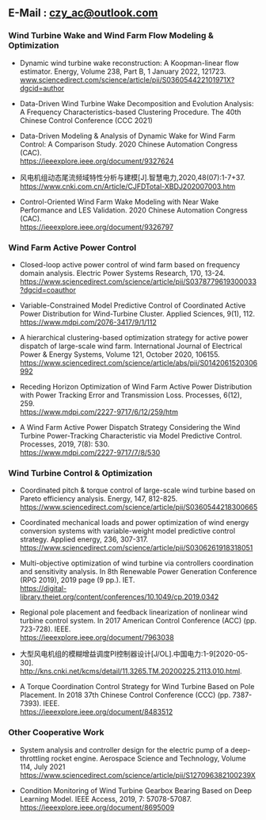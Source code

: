 ## E-Mail : czy_ac@outlook.com

### Wind Turbine Wake and Wind Farm Flow Modeling & Optimization
* Dynamic wind turbine wake reconstruction: A Koopman-linear flow estimator. Energy, Volume 238, Part B, 1 January 2022, 121723.
www.sciencedirect.com/science/article/pii/S036054422101971X?dgcid=author

* Data-Driven Wind Turbine Wake Decomposition and Evolution Analysis: A Frequency Characteristics-based Clustering Procedure. The 40th Chinese Control Conference (CCC 2021)

* Data-Driven Modeling & Analysis of Dynamic Wake for Wind Farm Control: A Comparison Study. 2020 Chinese Automation Congress (CAC).  
https://ieeexplore.ieee.org/document/9327624

* 风电机组动态尾流频域特性分析与建模[J].智慧电力,2020,48(07):1-7+37.  
https://www.cnki.com.cn/Article/CJFDTotal-XBDJ202007003.htm

* Control-Oriented Wind Farm Wake Modeling with Near Wake Performance and LES Validation. 2020 Chinese Automation Congress (CAC).  
https://ieeexplore.ieee.org/document/9326797

### Wind Farm Active Power Control
* Closed-loop active power control of wind farm based on frequency domain analysis. Electric Power Systems Research, 170, 13-24.  
https://www.sciencedirect.com/science/article/pii/S0378779619300033?dgcid=coauthor
  
* Variable-Constrained Model Predictive Control of Coordinated Active Power Distribution for Wind-Turbine Cluster. Applied Sciences, 9(1), 112.  
https://www.mdpi.com/2076-3417/9/1/112

* A hierarchical clustering-based optimization strategy for active power dispatch of large-scale wind farm. International Journal of Electrical Power & Energy Systems, Volume 121, October 2020, 106155.  
https://www.sciencedirect.com/science/article/abs/pii/S0142061520306992
  
* Receding Horizon Optimization of Wind Farm Active Power Distribution with Power Tracking Error and Transmission Loss. Processes, 6(12), 259.  
https://www.mdpi.com/2227-9717/6/12/259/htm

* A Wind Farm Active Power Dispatch Strategy Considering the Wind Turbine Power-Tracking Characteristic via Model Predictive Control. Processes, 2019, 7(8): 530.  
https://www.mdpi.com/2227-9717/7/8/530

### Wind Turbine Control & Optimization
* Coordinated pitch & torque control of large-scale wind turbine based on Pareto efficiency analysis. Energy, 147, 812-825.
https://www.sciencedirect.com/science/article/pii/S0360544218300665
  
* Coordinated mechanical loads and power optimization of wind energy conversion systems with variable-weight model predictive control strategy. Applied energy, 236, 307-317.   
https://www.sciencedirect.com/science/article/pii/S0306261918318051

* Multi-objective optimization of wind turbine via controllers coordination and sensitivity analysis. In 8th Renewable Power Generation Conference (RPG 2019), 2019 page (9 pp.). IET.   
https://digital-library.theiet.org/content/conferences/10.1049/cp.2019.0342
  
* Regional pole placement and feedback linearization of nonlinear wind turbine control system. In 2017 American Control Conference (ACC) (pp. 723-728). IEEE.  
https://ieeexplore.ieee.org/document/7963038

* 大型风电机组的模糊增益调度PI控制器设计[J/OL].中国电力:1-9[2020-05-30].  
http://kns.cnki.net/kcms/detail/11.3265.TM.20200225.2113.010.html.
  
* A Torque Coordination Control Strategy for Wind Turbine Based on Pole Placement. In 2018 37th Chinese Control Conference (CCC) (pp. 7387-7393). IEEE.  
https://ieeexplore.ieee.org/document/8483512

### Other Cooperative Work
* System analysis and controller design for the electric pump of a deep-throttling rocket engine. Aerospace Science and Technology, Volume 114, July 2021  
https://www.sciencedirect.com/science/article/pii/S127096382100239X

* Condition Monitoring of Wind Turbine Gearbox Bearing Based on Deep Learning Model. IEEE Access, 2019, 7: 57078-57087.  
https://ieeexplore.ieee.org/document/8695009
